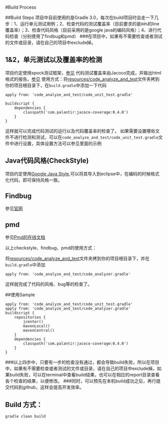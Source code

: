 #Build Process

##Build Steps
项目中目前使用的是Gradle 3.0，每次在build项目时会走一下几步：1、运行单元测试用例；2、检查代码的测试覆盖率（目前要求的是`80%`的line覆盖率）；3、检查代码风格（目前采用的是google java的编码风格）；4、进行代码检查（分别使用了findbug和pmd）
###在项目中，如果有不需要检查或者测试的文件或目录，请在自己的项目中exclude掉。

## 1&2，单元测试以及覆盖率的检测
项目约定使用spock测试框架，[参见](https://github.com/reactivesw/DevProc/blob/master/Build/Guides/Spock.md)
代码测试覆盖率由Jacoco完成，并输出html格式的报告。[参见](https://github.com/palantir/gradle-jacoco-coverage)
使用方式：将[resources/code_analyze_and_test](code_analyze_and_test)文件夹拷到你的项目根目录下，在`build.gradle`中添加一下代码

```
apply from: 'code_analyze_and_test/code_unit_test.gradle'

buildscript {
    dependencies {
        classpath('com.palantir:jacoco-coverage:0.4.0')
    }
}
```
这样就可以完成代码测试的运行以及代码覆盖率的检查了。
如果需要设置哪些文件不进行检测和测试，可以在`code_analyze_and_test/code_unit_test.gradle`文件中进行设置，具体设置方法可以参见里面的示例


## Java代码风格(CheckStyle)
项目约定使用[Google Java Style](http://checkstyle.sourceforge.net/reports/google-java-style.html),可以将其导入到eclipse中，在编码的时候格式化代码，即可保持风格一致。

## Findbug
参见[官网](http://findbugs.sourceforge.net/)

## pmd
参见[Pmd的在线文档](https://pmd.github.io/pmd-5.5.1/index.html)


以上checkstyle、findbug、pmd的使用方式：

将[resources/code_analyze_and_test](code_analyze_and_test)文件夹拷到你的项目根目录下，并在`build.gradle`中添加
```
apply from: 'code_analyze_and_test/code_analyzer.gradle'
```
这样就完成了代码的风格、bug等的检查了。

##使用Sample
```
apply from: 'code_analyze_and_test/code_unit_test.gradle'
apply from: 'code_analyze_and_test/code_analyzer.gradle'
buildscript {
    repositories {
        jcenter()
        mavenLocal()
        mavenCentral()
    }
    dependencies {
        classpath('com.palantir:jacoco-coverage:0.4.0')
    }
}
```


###以上四步中，只要有一步的检查没有通过，都会导致build失败，所以在项目中，如果有不需要检查或者测试的文件或目录，请在自己的项目中exclude掉。如果build失败，可以在terminal中查看build结果，也可以在相应的report目录查看各个检查的结果，以便修改。
###同时，可以预先在本机build成功之后，再行提交代码到github，这样会提高开发效率。


## Build 方式：
```
gradle clean build
```
